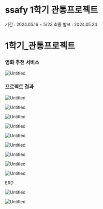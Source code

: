 # ssafy 1학기 관통프로젝트

기간 : 2024.05.16 ~ 5/23 
최종 발표 : 2024.05.24

# 1학기_관통프로젝트

### 영화 추천 서비스

![Untitled](./img/Untitled%201.png)

### 프로젝트 결과

![Untitled](./img/369fd061-554f-4a45-9582-1d01ba03f56d.png)

![Untitled](./img/39f4c963-a07a-466c-9579-4a07e9004d2f.png)

![Untitled](./img/255b6738-df8c-4924-a1df-1d7ae349d4ea.png)

![Untitled](./img/ea57129a-6d26-4d68-80cb-dd0d4872d75a.png)

![Untitled](./img/4a591c0a-2da0-4fbe-a764-17b9130f4e10.png)

![Untitled](./img/472b9a81-e7ee-477c-b7b4-179404cb7345.png)

![Untitled](./img/Untitled%201.png)

![Untitled](./img/Untitled%202.png)

![Untitled](./img/Untitled%204.png)

ERD

![Untitled](./img/Untitled%205.png)

![Untitled](./img/Untitled%206.png)